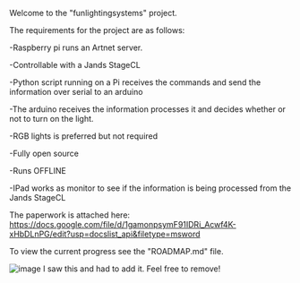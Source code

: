 Welcome to the "funlightingsystems" project. 



The requirements for the project are as follows:



-Raspberry pi runs an Artnet server.

-Controllable with a Jands StageCL

-Python script running on a Pi receives the commands and send the information over serial to an arduino

-The arduino receives the information processes it and decides whether or not to turn on the light.

-RGB lights is preferred but not required

-Fully open source

-Runs OFFLINE

-IPad works as monitor to see if the information is being processed from the Jands StageCL

The paperwork is attached here: https://docs.google.com/file/d/1gamonpsymF91IDRi_Acwf4K-xHbDLnPG/edit?usp=docslist_api&filetype=msword


To view the current progress see the "ROADMAP.md" file.



![image](https://user-images.githubusercontent.com/119905567/229265402-8c933c39-f0d1-43cd-a6a0-87d7ef9e240f.jpeg)
I saw this and had to add it. Feel free to remove!
